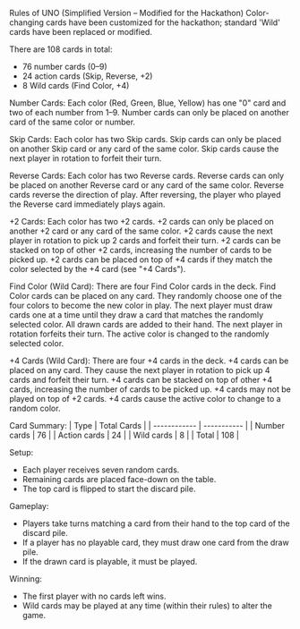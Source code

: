 Rules of UNO (Simplified Version – Modified for the Hackathon)
Color-changing cards have been customized for the hackathon; standard 'Wild' cards have been replaced or modified.

There are 108 cards in total:
- 76 number cards (0–9)
- 24 action cards (Skip, Reverse, +2)
- 8 Wild cards (Find Color, +4)

Number Cards:
	Each color (Red, Green, Blue, Yellow) has one "0" card and two of each number from 1–9.
	Number cards can only be placed on another card of the same color or number.

Skip Cards:
	Each color has two Skip cards.
	Skip cards can only be placed on another Skip card or any card of the same color.
	Skip cards cause the next player in rotation to forfeit their turn.

Reverse Cards:
	Each color has two Reverse cards.
	Reverse cards can only be placed on another Reverse card or any card of the same color.
	Reverse cards reverse the direction of play.
	After reversing, the player who played the Reverse card immediately plays again.

+2 Cards:
	Each color has two +2 cards.
	+2 cards can only be placed on another +2 card or any card of the same color.
	+2 cards cause the next player in rotation to pick up 2 cards and forfeit their turn.
	+2 cards can be stacked on top of other +2 cards, increasing the number of cards to be picked up.
	+2 cards can be placed on top of +4 cards if they match the color selected by the +4 card (see "+4 Cards").

Find Color (Wild Card):
	There are four Find Color cards in the deck.
	Find Color cards can be placed on any card.
	They randomly choose one of the four colors to become the new color in play.
	The next player must draw cards one at a time until they draw a card that matches the randomly selected color. All drawn cards are added to their hand.
	The next player in rotation forfeits their turn.
	The active color is changed to the randomly selected color.

+4 Cards (Wild Card):
	There are four +4 cards in the deck.
	+4 cards can be placed on any card.
	They cause the next player in rotation to pick up 4 cards and forfeit their turn.
	+4 cards can be stacked on top of other +4 cards, increasing the number of cards to be picked up.
	+4 cards may not be played on top of +2 cards.
	+4 cards cause the active color to change to a random color.

Card Summary:
| Type         | Total Cards |
| ------------ | ----------- |
| Number cards | 76          |
| Action cards | 24          |
| Wild cards   | 8           |
| Total        | 108         |

Setup:
- Each player receives seven random cards.
- Remaining cards are placed face-down on the table.
- The top card is flipped to start the discard pile.

Gameplay:
- Players take turns matching a card from their hand to the top card of the discard pile.
- If a player has no playable card, they must draw one card from the draw pile.
- If the drawn card is playable, it must be played.

Winning:
- The first player with no cards left wins.
- Wild cards may be played at any time (within their rules) to alter the game.
